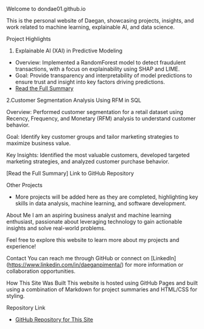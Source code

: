 Welcome to dondae01.github.io

This is the personal website of Daegan, showcasing projects, insights, and work related to machine learning, explainable AI, and data science.

Project Highlights

1. Explainable AI (XAI) in Predictive Modeling
- Overview: Implemented a RandomForest model to detect fraudulent transactions, with a focus on explainability using SHAP and LIME.
- Goal: Provide transparency and interpretability of model predictions to ensure trust and insight into key factors driving predictions.
- [Read the Full Summary](xai_summary.md)

2.Customer Segmentation Analysis Using RFM in SQL

Overview: Performed customer segmentation for a retail dataset using Recency, Frequency, and Monetary (RFM) analysis to understand customer behavior.

Goal: Identify key customer groups and tailor marketing strategies to maximize business value.

Key Insights: Identified the most valuable customers, developed targeted marketing strategies, and analyzed customer purchase behavior.

[Read the Full Summary] Link to GitHub Repository

Other Projects
- More projects will be added here as they are completed, highlighting key skills in data analysis, machine learning, and software development.

About Me
I am an aspiring business analyst and machine learning enthusiast, passionate about leveraging technology to gain actionable insights and solve real-world problems.

Feel free to explore this website to learn more about my projects and experience!

Contact
You can reach me through GitHub or connect on [LinkedIn] (https://www.linkedin.com/in/daeganpimenta/) for more information or collaboration opportunities.

How This Site Was Built
This website is hosted using GitHub Pages and built using a combination of Markdown for project summaries and HTML/CSS for styling.

Repository Link
- [GitHub Repository for This Site](https://github.com/dondae01/dondae01.github.io)

